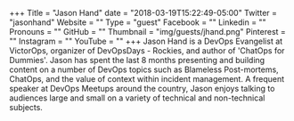 +++
Title = "Jason Hand"
date = "2018-03-19T15:22:49-05:00"
Twitter = "jasonhand"
Website = ""
Type = "guest"
Facebook = ""
Linkedin = ""
Pronouns = ""
GitHub = ""
Thumbnail = "img/guests/jhand.png"
Pinterest = ""
Instagram = ""
YouTube = ""
+++
Jason Hand is a DevOps Evangelist at VictorOps, organizer of DevOpsDays - Rockies, and author of 'ChatOps for Dummies'. Jason has spent the last 8 months presenting and building content on a number of DevOps topics such as Blameless Post-mortems, ChatOps, and the value of context within incident management. A frequent speaker at DevOps Meetups around the country, Jason enjoys talking to audiences large and small on a variety of technical and non-technical subjects.
